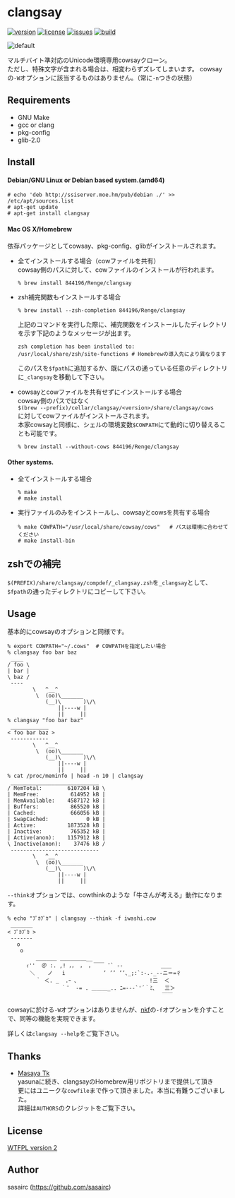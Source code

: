 clangsay
=======
[![version](http://img.shields.io/github/tag/sasairc/clangsay.svg?style=flat&label=version)](https://github.com/sasairc/clangsay/releases)
[![license](https://img.shields.io/badge/License-WTFPL2-blue.svg?style=flat)](http://www.wtfpl.net/txt/copying/)
[![issues](http://img.shields.io/github/issues/sasairc/clangsay.svg?style=flat)](https://github.com/sasairc/clangsay/issues)
[![build](https://img.shields.io/travis/sasairc/clangsay.svg?style=flat)](https://travis-ci.org/sasairc/clangsay)

![default](http://36.media.tumblr.com/5adcfbb3b5bfeaf27c6c3c858b1f7ddb/tumblr_ntae8cQ7wE1u2jamko1_1280.png)

マルチバイト準対応のUnicode環境専用cowsayクローン。  
ただし、特殊文字が含まれる場合は、相変わらずズレてしまいます。	
cowsayの`-W`オプションに該当するものはありません。（常に`-n`つきの状態）	

## Requirements
* GNU Make
* gcc or clang
* pkg-config
* glib-2.0	

## Install
#### Debian/GNU Linux or Debian based system.(amd64)		
```shellsession
# echo 'deb http://ssiserver.moe.hm/pub/debian ./' >> /etc/apt/sources.list	
# apt-get update	
# apt-get install clangsay
```

#### Mac OS X/Homebrew		
依存パッケージとしてcowsay、pkg-config、glibがインストールされます。	

* 全てインストールする場合（cowファイルを共有）	
	cowsay側のパスに対して、cowファイルのインストールが行われます。	
	```shellsession
	% brew install 844196/Renge/clangsay
	```
	
* zsh補完関数もインストールする場合		
	```shellsession
	% brew install --zsh-completion 844196/Renge/clangsay
	```
	上記のコマンドを実行した際に、補完関数をインストールしたディレクトリを示す下記のようなメッセージが出ます。	
	```shellsession
	zsh completion has been installed to:
	/usr/local/share/zsh/site-functions	# Homebrewの導入先により異なります　
	```
	このパスを`$fpath`に追加するか、既にパスの通っている任意のディレクトリに`_clangsay`を移動して下さい。	

* cowsayとcowファイルを共有せずにインストールする場合	
	cowsay側のパスではなく	
	`$(brew --prefix)/cellar/clangsay/<version>/share/clangsay/cows`	
	に対してcowファイルがインストールされます。		
	本家cowsayと同様に、シェルの環境変数`$COWPATH`にて動的に切り替えることも可能です。
	```shellsession
	% brew install --without-cows 844196/Renge/clangsay
	```

#### Other systems.
* 全てインストールする場合	
	```shellsession
	% make
	# make install
	```

* 実行ファイルのみをインストールし、cowsayとcowsを共有する場合	
	```shellsession
	% make COWPATH="/usr/local/share/cowsay/cows"	# パスは環境に合わせてください
	# make install-bin
	```

## zshでの補完
`$(PREFIX)/share/clangsay/compdef/_clangsay.zsh`を`_clangsay`として、`$fpath`の通ったディレクトリにコピーして下さい。

## Usage
基本的にcowsayのオプションと同様です。
```shellsession
% export COWPATH="~/.cows"	# COWPATHを指定したい場合
% clangsay foo bar baz
 ____
/ foo \
| bar |
\ baz /
 ----
        \   ^__^
         \  (oo)\_______
            (__)\       )\/\
                ||----w |
                ||     ||
% clangsay "foo bar baz"
 ____________
< foo bar baz >
 ------------
        \   ^__^
         \  (oo)\_______
            (__)\       )\/\
                ||----w |
                ||     ||
% cat /proc/meminfo | head -n 10 | clangsay
 ____________________________
/ MemTotal:        6107204 kB \
| MemFree:          614952 kB |
| MemAvailable:    4587172 kB |
| Buffers:          865520 kB |
| Cached:           666056 kB |
| SwapCached:            0 kB |
| Active:          1873528 kB |
| Inactive:         765352 kB |
| Active(anon):    1157912 kB |
\ Inactive(anon):    37476 kB /
 ----------------------------
        \   ^__^
         \  (oo)\_______
            (__)\       )\/\
                ||----w |
                ||     ||
```

`--think`オプションでは、cowthinkのような「牛さんが考える」動作になります。

```shellsession
% echo "ﾌﾟｶﾌﾟｶ" | clangsay --think -f iwashi.cow
 _______
< ﾌﾟｶﾌﾟｶ >
 -------
   o
    o
         ＿＿＿＿ ＿＿＿＿＿__
      ｨ''  ＠ :. ,! ，， ， ，￣￣ ¨` ‐-            ＿＿
       ＼    ノ   i            ’ ’’ ’’､_;:`:‐.-_-‐ニ＝=彳
         ｀ ＜. _  .ｰ ､                       !三  ＜
                 ｀¨  ‐= . ＿＿＿_.. ﾆ=-‐‐`'´｀ﾐ､   三＞
                                                 ￣￣
```

cowsayに於ける`-W`オプションはありませんが、[nkf](http://osdn.jp/projects/nkf/)の`-f`オプションを介すことで、同等の機能を実現できます。  

詳しくは`clangsay --help`をご覧下さい。

## Thanks
* [Masaya Tk](https://github.com/844196)	
	yasunaに続き、clangsayのHomebrew用リポジトリまで提供して頂き  
	更にはユニークな`cowfile`まで作って頂きました。本当に有難うございました。  
	詳細は`AUTHORS`のクレジットをご覧下さい。

## License
[WTFPL version 2](http://www.wtfpl.net/txt/copying/)

## Author
sasairc (https://github.com/sasairc)
